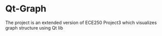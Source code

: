 # Qt-Graph
The project is an extended version of ECE250 Project3 which visualizes graph structure using Qt lib
